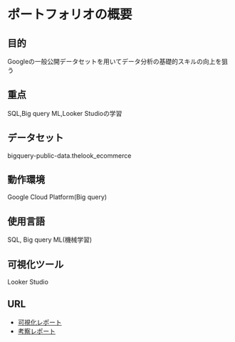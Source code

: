 # ポートフォリオの概要
## 目的
Googleの一般公開データセットを用いてデータ分析の基礎的スキルの向上を狙う
## 重点
SQL,Big query ML,Looker Studioの学習
## データセット
bigquery-public-data.thelook_ecommerce
## 動作環境
Google Cloud Platform(Big query)
## 使用言語
SQL, Big query ML(機械学習)
## 可視化ツール
Looker Studio

## URL
+ [可視化レポート](https://lookerstudio.google.com/reporting/7fbab8cd-9f02-4d07-b43a-3b2b0acbf583/page/t9DwD)
+ [考察レポート](https://drive.google.com/file/d/1UnowlraWAdI98fRZFLgjQnKSPXQXUYlU/view?usp=sharing)
